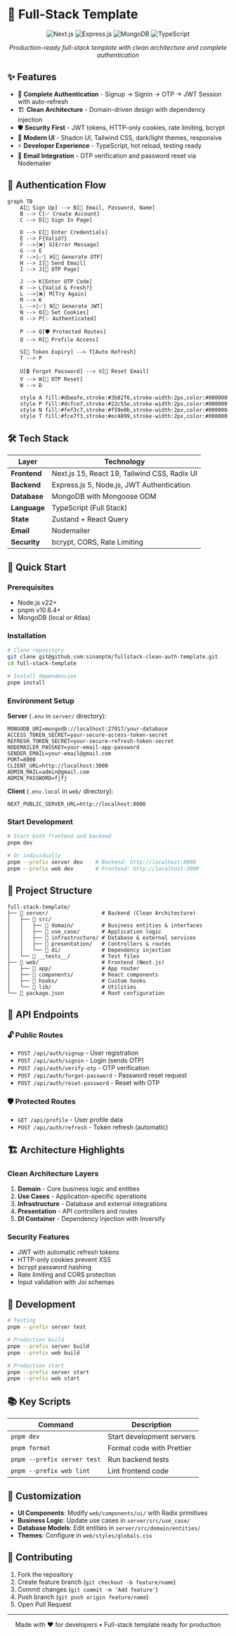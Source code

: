 # 🚀 Full-Stack Template

<div align="center">
  
![Next.js](https://img.shields.io/badge/Next.js-15.3.2-black?style=for-the-badge&logo=next.js&logoColor=white)
![Express.js](https://img.shields.io/badge/Express.js-5.1.0-000000?style=for-the-badge&logo=express&logoColor=white)
![MongoDB](https://img.shields.io/badge/MongoDB-47A248?style=for-the-badge&logo=mongodb&logoColor=white)
![TypeScript](https://img.shields.io/badge/TypeScript-3178C6?style=for-the-badge&logo=typescript&logoColor=white)

*Production-ready full-stack template with clean architecture and complete authentication*

</div>

## ✨ Features

- 🔐 **Complete Authentication** - Signup → Signin → OTP → JWT Session with auto-refresh
- 🏗️ **Clean Architecture** - Domain-driven design with dependency injection
- 🛡️ **Security First** - JWT tokens, HTTP-only cookies, rate limiting, bcrypt
- 🎨 **Modern UI** - Shadcn UI, Tailwind CSS, dark/light themes, responsive
- ⚡ **Developer Experience** - TypeScript, hot reload, testing ready
- 📧 **Email Integration** - OTP verification and password reset via Nodemailer

## 🔐 Authentication Flow

```mermaid
graph TB
    A[👤 Sign Up] --> B[📧 Email, Password, Name]
    B --> C[✅ Create Account]
    C --> D[🔑 Sign In Page]
    
    D --> E[🔐 Enter Credentials]
    E --> F{Valid?}
    F -->|❌| G[Error Message]
    G --> E
    F -->|✅| H[🔢 Generate OTP]
    H --> I[📧 Send Email]
    I --> J[🔢 OTP Page]
    
    J --> K[Enter OTP Code]
    K --> L{Valid & Fresh?}
    L -->|❌| M[Try Again]
    M --> K
    L -->|✅| N[🎯 Generate JWT]
    N --> O[🍪 Set Cookies]
    O --> P[✨ Authenticated]
    
    P --> Q[🛡️ Protected Routes]
    Q --> R[👤 Profile Access]
    
    S[🔄 Token Expiry] --> T[Auto Refresh]
    T --> P
    
    U[🔒 Forgot Password] --> V[📧 Reset Email]
    V --> W[🔢 OTP Reset]
    W --> D
    
    style A fill:#dbeafe,stroke:#3b82f6,stroke-width:2px,color:#000000
    style P fill:#dcfce7,stroke:#22c55e,stroke-width:2px,color:#000000
    style N fill:#fef3c7,stroke:#f59e0b,stroke-width:2px,color:#000000
    style T fill:#fce7f3,stroke:#ec4899,stroke-width:2px,color:#000000
```

## 🛠️ Tech Stack

| Layer | Technology |
|-------|-----------|
| **Frontend** | Next.js 15, React 19, Tailwind CSS, Radix UI |
| **Backend** | Express.js 5, Node.js, JWT Authentication |
| **Database** | MongoDB with Mongoose ODM |
| **Language** | TypeScript (Full Stack) |
| **State** | Zustand + React Query |
| **Email** | Nodemailer |
| **Security** | bcrypt, CORS, Rate Limiting |

## 🚀 Quick Start

### Prerequisites
- Node.js v22+
- pnpm v10.6.4+
- MongoDB (local or Atlas)

### Installation

```bash
# Clone repository
git clone git@github.com:sinanptm/fullstack-clean-auth-template.git
cd full-stack-template

# Install dependencies
pnpm install
```

### Environment Setup

**Server** (`.env` in `server/` directory):
```env
MONGODB_URI=mongodb://localhost:27017/your-database
ACCESS_TOKEN_SECRET=your-secure-access-token-secret
REFRESH_TOKEN_SECRET=your-secure-refresh-token-secret
NODEMAILER_PASSKEY=your-email-app-password
SENDER_EMAIL=your-email@gmail.com
PORT=8000
CLIENT_URL=http://localhost:3000
ADMIN_MAIL=admin@gmail.com
ADMIN_PASSWORD=fjfj
```

**Client** (`.env.local` in `web/` directory):
```env
NEXT_PUBLIC_SERVER_URL=http://localhost:8000
```

### Start Development

```bash
# Start both frontend and backend
pnpm dev

# Or individually
pnpm --prefix server dev    # Backend: http://localhost:8000
pnpm --prefix web dev       # Frontend: http://localhost:3000
```

## 📁 Project Structure

```
full-stack-template/
├── 📁 server/                 # Backend (Clean Architecture)
│   ├── 📁 src/
│   │   ├── 📁 domain/         # Business entities & interfaces
│   │   ├── 📁 use_case/       # Application logic
│   │   ├── 📁 infrastructure/ # Database & external services
│   │   ├── 📁 presentation/   # Controllers & routes
│   │   └── 📁 di/             # Dependency injection
│   └── 📁 __tests__/          # Test files
├── 📁 web/                    # Frontend (Next.js)
│   ├── 📁 app/                # App router
│   ├── 📁 components/         # React components
│   ├── 📁 hooks/              # Custom hooks
│   └── 📁 lib/                # Utilities
└── 📄 package.json            # Root configuration
```

## 🔐 API Endpoints

### 🔓 Public Routes
- `POST /api/auth/signup` - User registration
- `POST /api/auth/signin` - Login (sends OTP)
- `POST /api/auth/verify-otp` - OTP verification
- `POST /api/auth/forgot-password` - Password reset request
- `POST /api/auth/reset-password` - Reset with OTP

### 🛡️ Protected Routes
- `GET /api/profile` - User profile data
- `POST /api/auth/refresh` - Token refresh (automatic)

## 🏗️ Architecture Highlights

### Clean Architecture Layers
1. **Domain** - Core business logic and entities
2. **Use Cases** - Application-specific operations
3. **Infrastructure** - Database and external integrations
4. **Presentation** - API controllers and routes
5. **DI Container** - Dependency injection with Inversify

### Security Features
- JWT with automatic refresh tokens
- HTTP-only cookies prevent XSS
- bcrypt password hashing
- Rate limiting and CORS protection
- Input validation with Joi schemas

## 🧪 Development

```bash
# Testing
pnpm --prefix server test

# Production build
pnpm --prefix server build
pnpm --prefix web build

# Production start
pnpm --prefix server start
pnpm --prefix web start
```

## 📚 Key Scripts

| Command | Description |
|---------|-------------|
| `pnpm dev` | Start development servers |
| `pnpm format` | Format code with Prettier |
| `pnpm --prefix server test` | Run backend tests |
| `pnpm --prefix web lint` | Lint frontend code |

## 🎨 Customization

- **UI Components**: Modify `web/components/ui/` with Radix primitives
- **Business Logic**: Update use cases in `server/src/use_case/`
- **Database Models**: Edit entities in `server/src/domain/entities/`
- **Themes**: Configure in `web/styles/globals.css`

## 🤝 Contributing

1. Fork the repository
2. Create feature branch (`git checkout -b feature/name`)
3. Commit changes (`git commit -m 'Add feature'`)
4. Push branch (`git push origin feature/name`)
5. Open Pull Request

---

<div align="center">
  Made with ❤️ for developers • Full-stack template ready for production
</div>
